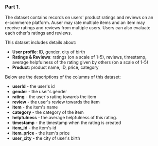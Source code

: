 ### Part 1.
The dataset contains records on users' product ratings and reviews on an e-commerce platform. Auser may rate multiple items and an item may receive ratings and reviews from multiple users. Users can also evaluate each other's ratings and reviews.   

This dataset includes details about:   
- **User profile**: ID, gender, city of birth   
- **Ratings & Reviews**: ratings (on a scale of 1-5), reviews, timestamp, average helpfulness of the rating given by others (on a scale of 1-5)   
- **Product**: product name, ID, price, category

Below are the descriptions of the columns of this dataset:   

* __userId__ - the user's id
* __gender__ - the user's gender
* __rating__ - the user's rating towards the item
* __review__ - the user's review towards the item
* __item__ - the item's name
* __category__ - the category of the item
* __helpfulness__ - the average helpfulness of this rating.
* __timestamp__ - the timestamp when the rating is created
* __item_id__ - the item's id
* __item_price__ - the item's price
* __user_city__ - the city of user's birth

